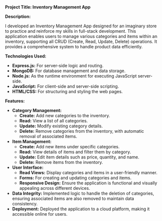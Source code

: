 <strong>Project Title: Inventory Management App</strong>

<strong>Description:</strong>

I developed an Inventory Management App designed for an imaginary store to practice and reinforce my skills in full-stack development. This application enables users to manage various categories and items within an inventory, supporting all CRUD (Create, Read, Update, Delete) operations. It provides a comprehensive system to handle product data efficiently.

<strong>Technologies Used:</strong>

<ul>
  <li><strong>Express.js:</strong> For server-side logic and routing.</li>
  <li><strong>MongoDB:</strong> For database management and data storage.</li>
  <li><strong>Node.js:</strong> As the runtime environment for executing JavaScript server-side.</li>
  <li><strong>JavaScript:</strong> For client-side and server-side scripting.</li>
  <li><strong>HTML/CSS:</strong> For structuring and styling the web pages.</li>
</ul>
<strong>Features:</strong>

<ul>
  <li><strong>Category Management:</strong>
    <ul>
      <li><strong>Create:</strong> Add new categories to the inventory.</li>
      <li><strong>Read:</strong> View a list of all categories.</li>
      <li><strong>Update:</strong> Modify existing category details.</li>
      <li><strong>Delete:</strong> Remove categories from the inventory, with automatic removal of associated items.</li>
    </ul>
  </li>
  <li><strong>Item Management:</strong>
    <ul>
      <li><strong>Create:</strong> Add new items under specific categories.</li>
      <li><strong>Read:</strong> View details of items and filter them by category.</li>
      <li><strong>Update:</strong> Edit item details such as price, quantity, and name.</li>
      <li><strong>Delete:</strong> Remove items from the inventory.</li>
    </ul>
  </li>
  <li><strong>User Interface:</strong>
    <ul>
      <li><strong>Read Views:</strong> Display categories and items in a user-friendly manner.</li>
      <li><strong>Forms:</strong> For creating and updating categories and items.</li>
      <li><strong>Responsive Design:</strong> Ensure the application is functional and visually appealing across different devices.</li>
    </ul>
  </li>
  <li><strong>Data Integrity:</strong> Implemented logic to handle the deletion of categories, ensuring associated items are also removed to maintain data consistency.</li>
  <li><strong>Deployment:</strong> Deployed the application to a cloud platform, making it accessible online for users.</li>
</ul>







